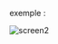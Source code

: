 exemple : 

![screen2](https://github.com/fk-crafter/html-css-js-header-navigation/assets/127132293/df8ee697-e671-4b91-a8e7-442e50565278)
